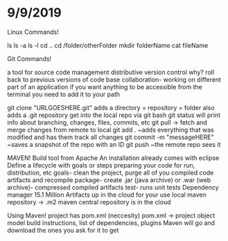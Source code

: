 # 9/9/2019

Linux Commands!

ls
ls -a
ls -l
cd ..
cd /folder/otherFolder
mkdir folderName
cat fileName

Git Commands!

a tool for source code management
distributive version control
why? roll back to previous versions of code base
collaboration- working on different part of an application
if you want anything to be accessible from the terminal
you need to add it to your path

git clone "URLGOESHERE.git"
adds a directory = repository = folder
also adds a .git repository
get into the local repo via git bash
git status will print info about branching, changes, files, commits, etc
git pull -> fetch and merge changes from remote to local
git add . ~adds everything that was modified and has them track all changes
git commit -m "messageHERE" ~saves a snapshot of the repo with an ID
git push ~the remote repo sees it

MAVEN!
Build tool from Apache
An installation already comes with eclipse
Define a lifecycle with goals or steps
preparing your code for run, distribution, etc
goals- clean the project, purge all of you compiled code artifacts and recompile
package- create .jar (java archive) or .war (web archive)- compressed compiled artifacts
test- runs unit tests
Dependency manager
15.1 Million Artifacts up in the cloud for your use
local maven repository -> .m2
maven central repository is in the cloud

Using Maven!
project has pom.xml (neccesity)
pom.xml -> project object model
build instructions, list of dependencies, plugins
Maven will go and download the ones you ask for it to get
